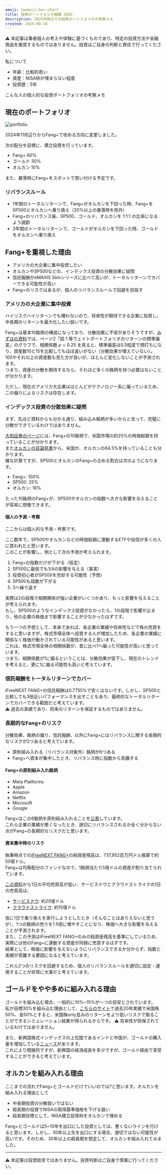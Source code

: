 ```yaml
---
emoji: twemoji:bar-chart
title: 投資ポートフォリオ戦略 2025
description: 2025年時点での投資ポートフォリオの考察メモ
created: 2025-08-18
---
```


⚠️ 本記事は筆者個人の考えや体験に基づくものであり、特定の投資方法や金融商品を推奨するものではありません。投資はご自身の判断と責任で行ってください。

私について
- 年齢：比較的若い
- 資産：NISA枠が埋まらない程度
- 投資歴：5年

こんな人の個人的な投資ポートフォリオの考察メモ

## 現在のポートフォリオ

![portfolio](../assets/inv-my-portfolio-2025-chart.png)

2024年11月辺りからFang+で攻める方向に変更しました。

次の配分を目標に、積立投資を行っています。
- Fang+ 60%
- ゴールド 30%
- オルカン 10%

また、暴落時にFang+をスポットで買い付ける予定です。

### リバランスルール
- 1年間のトータルリターンで、Fang+がオルカンを下回った時、Fang+をSP500とオルカンへ乗り換え（20%以上の暴落時を除外）
- Fang+のリバランス後、SP500、ゴールド、オルカンを 1:1:1 の比率になるよう調節
- 3年間のトータルリターンで、ゴールドがオルカンを下回った時、ゴールドをオルカンへ乗り換え

## Fang+を重視した理由
- アメリカの大企業に集中投資したい
- オルカンやSP500などの、インデックス投資の分散効果に疑問
- 信託報酬がeMAXIS Slimシリーズに比べて高いが、トータルリターンでカバーできる可能性が高い
- Fang+のリスクはあるが、個人のリバランスルールで回避を目指す

### アメリカの大企業に集中投資
ハイリスクハイリターンでも構わないので、将来性が期待できる企業に投資し、中長期のリターンを最大化したい狙いです。

Fang+は基本10銘柄の構成になっており、分散効果に不安がありそうですが、[みずほの資料](https://www.mizuho-rt.co.jp/publication/report/2022/pdf/fe38.pdf)では、ページ2「図 1 等ウェイトポートフォリオのリターンの標準偏差」のグラフで、相関係数 $ρ=0.25$ を見ると、標準偏差は0.5程度で頭打ちになり、資産数10と15を比較してもほぼ違いがない（分散効果が増えていない）。100やそれ以上の資産数も見た方が良いが、ほとんど変化しないことが予測されます。  
つまり、資産の分散を期待するなら、それほど多くの銘柄を持つ必要はないことが分かります。

ただし、現在のアメリカ大企業はほとんどがテクノロジー系に偏っているため、この偏りによるリスクは存在します。

### インデックス投資の分散効果に疑問
まず、先ほど資料からも分かる通り、組み込み銘柄が多いからと言って、完璧に分散ができているわけではありません。

[大和証券のページ](https://www.daiwa-am.co.jp/special/fang/index.html)には、Fang+の10銘柄で、米国市場の約25%の時価総額を持っていることが分かります。  
また[オルカンの目論見書](https://emaxis.am.mufg.jp/fund/253425.html)から、米国が、オルカンの64.5%を持っていることも分かります。  
雑な計算ですが、SP500とオルカンのFang+の占める割合は次のようになります。
- Fang+: 100%
- SP500: 25%
- オルカン: 16%

たった10銘柄のFang+が、SP500やオルカンの指数へ大きな影響を与えることが容易に想像できます。

#### 個人の予測・考察

ここからは個人的な予測・考察です。

ここ数年で、SP500やオルカンなどの時価総額に連動するETFや投信が多くの人に買われたと思います。  
このことが影響し、例として次の予測が考えられます。
1. Fang+の指数だけが下がる（仮定）
2. SP500に最低でも1/4の影響を与える（事実）
3. 投資初心者がSP500を売却する可能性（予想）
4. SP500も指数が下がる
5. 3へ繰り返す

実際は2の段階で相関関係が強い企業がいくつかあり、もっと影響を与えることが考えられます。  
もし、SP500のようなインデックス投資がなかったら、1の段階で影響が止まり、他の企業の株価まで影響することが少なかったはずです。

もう一つの予想として、本来であれば、各企業の業績や将来性などで株の売買をすると思いますが、株式市場全体へ投資する人が増加したため、各企業の業績に関係なく株価が動かされている可能性があると思います。  
これは、株式市場全体の相関係数が、昔に比べ1へ偏った可能性が高いと思っています。  
つまり、相関係数が1に偏るということは、分散効果が低下し、現在のトレンドを考えると、更に1に偏る可能性も高いと考えています。

### 信託報酬をトータルリターンでカバー
iFreeNEXT FANG+の信託報酬は0.7755%で安くはないです。しかし、SP500と比較しても3倍近いパフォーマンスを出すこともあり、最終的なトータルリターンでカバーできる範囲だと考えています。  
⚠️ 過去の実績であり、将来のリターンを保証するものではありません。

### 長期的なFang+のリスク
分散効果、銘柄の偏り、信託報酬、以外にFang+にはリバランスに関する長期的なリスクが2つあると考えています。
- 原則組み入れる（リバランス対象外）銘柄が6つある
- Fang+へ資本が集中したとき、リバランス時に指数から乖離する

#### Fang+の原則組み入れ銘柄
- Meta Platforms
- Apple
- Amazon
- Netflix
- Microsoft
- Google

Fang+はこの6銘柄を原則組み入れることを[公表](https://www.daiwa-am.co.jp/fundletter/20221212_06.pdf)しています。  
これら企業の業績が悪くなったとき、適切にリバランスされるか全く分からない点がFang+の長期的なリスクだと思います。

#### 資本集中時のリスク
執筆時点での[iFreeNEXT FANG+](https://finance.yahoo.co.jp/quote/04311181)の純資産残高は、737,952百万円ドル換算で約50億ドル。  
Fang+は均等配分のファンドなので、1銘柄当たり5億ドルの資産が割り当てられています。

[この資料](https://www.daiwa-am.co.jp/fundletter/20250626_02.pdf)から1日の平均売買高が低い、サービスナウとクラウドストライクの1日の売買高は、
- [サービスナウ](https://finance.yahoo.co.jp/quote/NOW): 約20億ドル
- [クラウドストライク](https://finance.yahoo.co.jp/quote/CRWD): 約10億ドル

仮に1日で乗り換えを実行しようとしたとき（そんなことはありえないと思うが）、1つの銘柄の売りを1.5倍に増やすことになり、株価へ大きな影響を与えることが予測されます。  
また、この予測はiFreeNEXT FANG+のみの純資産残高を基準にしているため、実際には他のFang+に連動する資産が同様に売買するはずです。  
結果として、株価に影響を与えないようにリバランスできるか分からず、指数と実績が乖離する要因になると考えています。

これら2つのリスクを回避するため、個人のリバランスルールを適切に設定・運用することが非常に大事だと考えています。

## ゴールドをやや多めに組み入れる理由

ゴールドを組み込む場合、一般的に10%~15%が一つの目安とされています。  
私が目標30%を組み込む理由として、[こちらのサイト](https://myindex.jp/myaa/guest.php)で過去20年実績で米国株50%、金50%とすると、米国株only並みのリターンをより低いリスクで取ることができるシミュレーション結果が得られるからです。
⚠️ 将来性が担保されているわけではありません。

また、新興国株式インデックスの上位国であるインドと中国が、ゴールドの購入量を増加している[ニュース](https://gold.bullionvault.jp/%E3%82%B4%E3%83%BC%E3%83%AB%E3%83%89%E3%83%8B%E3%83%A5%E3%83%BC%E3%82%B9/%E4%B8%96%E7%95%8C%E3%81%AE%E5%9B%BD%E3%80%85%E3%81%AE%E9%87%91%E6%BA%96%E5%82%99%E3%81%AB%E3%81%A4%E3%81%84%E3%81%A6)があります。  
これにより間接的ですが、新興国の経済成長を多少ですが、ゴールド経由で享受することができると考えています。

## オルカンを組み入れる理由

ここまでの流れでFang+とゴールドだけでいいのでは?と思います。オルカンを組み入れる理由として
- 中長期投資の分散狙いではない
- 超長期の投資でNISAの取得基準価格を下げる狙い
- 超長期目標として、NISA積立投資枠をオルカンで埋める

Fang+とゴールドは5~10年を出口にした投資としては、悪くないラインを行けると思います。しかし、30年以上先を出口にする場合、適切ではない可能性が高いです。そのため、30年以上の超長期を想定して、オルカンを組み入れてみました。

---

⚠️ 本記事は投資助言ではありません。投資判断はご自身で慎重に行ってください。
